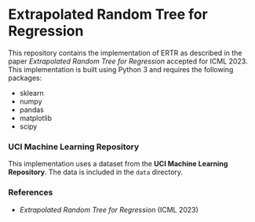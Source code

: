 # Extrapolated Random Tree for Regression

This repository contains the implementation of ERTR as described in the paper *Extrapolated Random Tree for Regression* accepted for ICML 2023. This implementation is built using Python 3 and requires the following packages:

- sklearn
- numpy
- pandas
- matplotlib
- scipy

### UCI Machine Learning Repository

This implementation uses a dataset from the **UCI Machine Learning Repository**. The data is included in the `data` directory.

### References

- *Extrapolated Random Tree for Regression* (ICML 2023)


